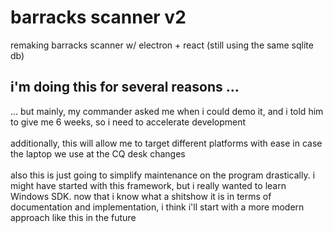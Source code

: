 # barracks scanner v2
remaking barracks scanner w/ electron + react (still using the same sqlite db)
## i'm doing this for several reasons ...
... but mainly, my commander asked me when i could demo it, and i told him to give me 6 weeks, so i need to accelerate development
<br/> <br/>
additionally, this will allow me to target different platforms with ease in case the laptop we use at the CQ desk changes
<br/> <br/>
also this is just going to simplify maintenance on the program drastically. i might have started with this framework, but i really wanted to learn Windows SDK. now that i know what a shitshow it is in terms of documentation and implementation, i think i'll start with a more modern approach like this in the future
